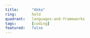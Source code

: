 ```yaml
---
title:      "Akka"
ring:       hold
quadrant:   languages-and-frameworks
tags:       [coding]
featured:   false
---
```

